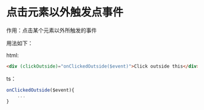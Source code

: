 # 点击元素以外触发点事件

作用：点击某个元素以外所触发的事件

用法如下：

html:

```html
<div (clickOutside)="onClickedOutside($event)">Click outside this</div>
```

ts：

```javascript
onClickedOutside($event){
    ...
}
```



